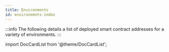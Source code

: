 ```yaml
---
title: Environments
id: environemnts-index
---
```

:::info
The following details a list of deployed smart contract addresses for a variety of environments.
:::

import DocCardList from '@theme/DocCardList';

<DocCardList />